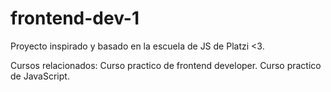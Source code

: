 # frontend-dev-1
Proyecto inspirado y basado en la escuela de JS de Platzi <3.

Cursos relacionados:
Curso practico de frontend developer.
Curso practico de JavaScript.
